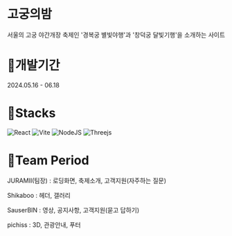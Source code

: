 # 고궁의밤
서울의 고궁 야간개장 축제인 '경복궁 별빛야행'과 '창덕궁 달빛기행'을 소개하는 사이트

# 🌙개발기간
2024.05.16 - 06.18

# 🌙Stacks
![React](https://img.shields.io/badge/react-%2320232a.svg?style=for-the-badge&logo=react&logoColor=%2361DAFB)
![Vite](https://img.shields.io/badge/vite-%23646CFF.svg?style=for-the-badge&logo=vite&logoColor=white)
![NodeJS](https://img.shields.io/badge/node.js-6DA55F?style=for-the-badge&logo=node.js&logoColor=white)
![Threejs](https://img.shields.io/badge/threejs-black?style=for-the-badge&logo=three.js&logoColor=white)


# 🌙Team Period
JURAMII(팀장) : 로딩화면, 축제소개, 고객지원(자주하는 질문)


Shikaboo : 헤더, 갤러리


SauserBIN : 영상, 공지사항, 고객지원(묻고 답하기)


pichiss : 3D, 관광안내, 푸터
